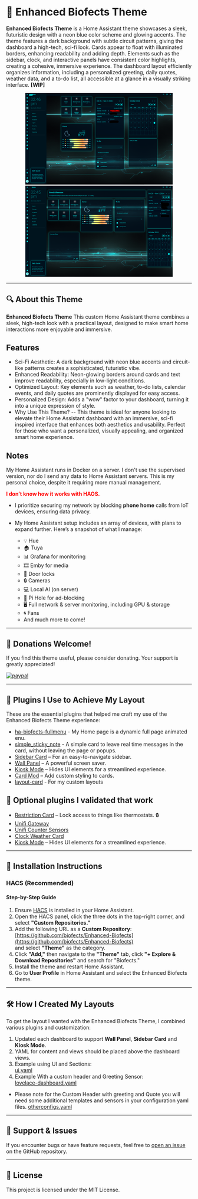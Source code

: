 # 🚀 Enhanced Biofects Theme
**Enhanced Biofects Theme** is a Home Assistant theme showcases a sleek, futuristic design with a neon blue color scheme and glowing accents. The theme features a dark background with subtle circuit patterns, giving the dashboard a high-tech, sci-fi look. Cards appear to float with illuminated borders, enhancing readability and adding depth. Elements such as the sidebar, clock, and interactive panels have consistent color highlights, creating a cohesive, immersive experience. The dashboard layout efficiently organizes information, including a personalized greeting, daily quotes, weather data, and a to-do list, all accessible at a glance in a visually striking interface. **[WIP]**

<p align="center">
  <img src="images/enhanced-biofects-ui.png" alt="Enhanced Biofects UI Theme" width="400"/>
  <img src="images/enhanced-biofects-custom.png" alt="Enhanced Biofects custom theme" width="400"/>
</p>

---

## 🔍 About this Theme
 **Enhanced Biofects Theme** This custom Home Assistant theme combines a sleek, high-tech look with a practical layout, designed to make smart home interactions more enjoyable and immersive.

## Features
- Sci-Fi Aesthetic: A dark background with neon blue accents and circuit-like patterns creates a sophisticated, futuristic vibe.
- Enhanced Readability: Neon-glowing borders around cards and text improve readability, especially in low-light conditions.
- Optimized Layout: Key elements such as weather, to-do lists, calendar events, and daily quotes are prominently displayed for easy access.
- Personalized Design: Adds a "wow" factor to your dashboard, turning it into a unique expression of style.
- Why Use This Theme?
-- This theme is ideal for anyone looking to elevate their Home Assistant dashboard with an immersive, sci-fi inspired interface that enhances both aesthetics and usability. Perfect for those who want a personalized, visually appealing, and organized smart home experience.

## Notes
My Home Assistant runs in Docker on a server. I don't use the supervised version, nor do I send any data to Home Assistant servers. This is my personal choice, despite it requiring more manual management.
  
  <strong style="color:red;">I don’t know how it works with HAOS.</strong>

- I prioritize securing my network by blocking **phone home** calls from IoT devices, ensuring data privacy.
- My Home Assistant setup includes an array of devices, with plans to expand further. Here’s a snapshot of what I manage:

    - 💡 Hue
    - 🏠 Tuya
    - 📊 Grafana for monitoring
    - 🎞 Emby for media
    - 🚪 Door locks
    - 🔒 Cameras
    - 💻 Local AI (on server)
    - 🚦 Pi Hole for ad-blocking
    - 🖥 Full network & server monitoring, including GPU & storage
    - 🌀 Fans
    - And much more to come!

---

## 💸 Donations Welcome!
If you find this theme useful, please consider donating. Your support is greatly appreciated!

[![paypal](https://www.paypalobjects.com/en_US/i/btn/btn_donateCC_LG.gif)](https://www.paypal.com/cgi-bin/webscr?cmd=_s-xclick&hosted_button_id=TWRQVYJWC77E6)

---

## 🔧 Plugins I Use to Achieve My Layout
These are the essential plugins that helped me craft my use of the Enhanced Biofects Theme experience:
- [ha-biofects-fullmenu](https://github.com/biofects/ha-biofects-fullmenu) - My Home page is a dynamic full page animated enu.
- [simple_sticky_note](https://github.com/biofects/simple_sticky_note) - A simple card to leave real time messages in the card, without leaving the page or popups.
- [Sidebar Card](https://github.com/DBuit/sidebar-card) – For an easy-to-navigate sidebar.
- [Wall Panel](https://github.com/j-a-n/lovelace-wallpanel) – A powerful screen saver.
- [Kiosk Mode](https://github.com/maykar/kiosk-mode) – Hides UI elements for a streamlined experience.
- [Card Mod](https://github.com/thomasloven/lovelace-card-mod) – Add custom styling to cards.
- [layout-card](https://github.com/thomasloven/hass-config/wiki/Lovelace-Plugins) - For my custom layouts

## 🔧 Optional plugins I validated that work
- [Restriction Card](https://github.com/iantrich/restriction-card) – Lock access to things like thermostats. 🔒
- [Unifi Gateway](https://github.com/custom-components/sensor.unifigateway)
- [Unifi Counter Sensors](https://github.com/clyra/unifics)
- [Clock Weather Card](https://github.com/pkissling/clock-weather-card)
- [Kiosk Mode](https://github.com/maykar/kiosk-mode) – Hides UI elements for a streamlined experience.

---

## 🚀 Installation Instructions

### HACS (Recommended)

#### Step-by-Step Guide

1. Ensure [HACS](https://hacs.xyz/) is installed in your Home Assistant.
2. Open the HACS panel, click the three dots in the top-right corner, and select **"Custom Repositories."**
3. Add the following URL as a **Custom Repository**:  
   [https://github.com/biofects/Enhanced-Biofects](https://github.com/biofects/Enhanced-Biofects)  
   and select **"Theme"** as the category.
4. Click **"Add,"** then navigate to the **"Theme"** tab, click **"+ Explore & Download Repositories"** and search for "Biofects."
5. Install the theme and restart Home Assistant.
6. Go to **User Profile** in Home Assistant and select the Enhanced Biofects theme.

---

## 🛠 How I Created My Layouts

To get the layout I wanted with the Enhanced Biofects Theme, I combined various plugins and customization:

1. Updated each dashboard to support **Wall Panel**, **Sidebar Card** and **Kiosk Mode**.
2. YAML for content and views should be placed above the dashboard views.
3. Example using UI and Sections:  
   [ui.yaml](./examples/ui.yaml)
4. Example With a custom header and Greeting Sensor:  
   [lovelace-dashboard.yaml](./examples/lovelace-dashboard.yaml)
- Please note for the Custom Header with greeting and Quote you will need some additional templates and sensors in your configuration yaml files.
    [otherconfigs.yaml](./examples/otherconfigs.yaml)
---

## 🐛 Support & Issues
If you encounter bugs or have feature requests, feel free to [open an issue](https://github.com/biofects/Enhanced-Biofects/issues) on the GitHub repository.

---

## 📜 License
This project is licensed under the MIT License.

